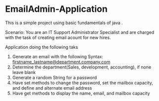 # EmailAdmin-Application
This is a simple project using basic fundamentals of java .

Scenario: You are an IT Support Administrator Specialist and are charged with the task
of creating email acount for new hires.

Application doing the following taks
1) Generate an email with the following Syntax: firstname_lastname@department.company.com
2) Determine the department(Sales, development, accounting), if none leave blank
3) Generate a random String for a password
4) Have set methods to change the password, set the mailbox capacity, and define and alternate
   email address
5) Have get methods to display the name, email, and mailbox capacity
